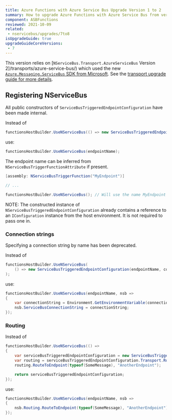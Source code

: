 ```yaml
---
title: Azure Functions with Azure Service Bus Upgrade Version 1 to 2
summary: How to upgrade Azure Functions with Azure Service Bus from version 1 to 2
component: ASBFunctions
reviewed: 2021-10-09
related:
 - nservicebus/upgrades/7to8
isUpgradeGuide: true
upgradeGuideCoreVersions:
 - 7
---
```


This version relies on [`NServiceBus.Transport.AzureServiceBus` Version 2]/transports/azure-service-bus/) which used the new [`Azure.Messaging.ServiceBus` SDK from Microsoft](https://docs.microsoft.com/en-us/dotnet/api/overview/azure/messaging.servicebus-readme). See the [transport upgrade guide for more details](/transports/upgrades/asbs-1to2.md).

## Registering NServiceBus

All public constructors of `ServiceBusTriggeredEndpointConfiguration` have been made internal.

Instead of

```csharp
functionsHostBuilder.UseNServiceBus(() => new ServiceBusTriggeredEndpointConfiguration(endpointName));
```

use:

```csharp
functionsHostBuilder.UseNServiceBus(endpointName);
```

The endpoint name can be inferred from `NServiceBusTriggerFunctionAttribute` if present.

```csharp
[assembly: NServiceBusTriggerFunction("MyEndpoint")]

// ...

functionsHostBuilder.UseNServiceBus(); // Will use the name MyEndpoint
```

NOTE: The constructed instance of `NServiceBusTriggeredEndpointConfiguration` already contains a reference to an `IConfiguration` instance from the host environment. It is not required to pass one in.

### Connection strings

Specifying a connection string by name has been deprecated.

Instead of

```csharp
functionsHostBuilder.UseNServiceBus(
    () => new ServiceBusTriggeredEndpointConfiguration(endpointName, connectionStringName)
);
```

use:

```csharp
functionsHostBuilder.UseNServiceBus(endpointName, nsb =>
{
    var connectionString = Environment.GetEnvironmentVariable(connectionStringName);
    nsb.ServiceBusConnectionString = connectionString;
});
```

### Routing

Instead of

```csharp
functionsHostBuilder.UseNServiceBus(() =>
{
    var serviceBusTriggeredEndpointConfiguration = new ServiceBusTriggeredEndpointConfiguration(endpointName);
    var routing = serviceBusTriggeredEndpointConfiguration.Transport.Routing();
    routing.RouteToEndpoint(typeof(SomeMessage), "AnotherEndpoint");

    return serviceBusTriggeredEndpointConfiguration;
});
```

use:

```csharp
functionsHostBuilder.UseNServiceBus(endpointName, nsb =>
{
    nsb.Routing.RouteToEndpoint(typeof(SomeMessage), "AnotherEndpoint");
});
```
